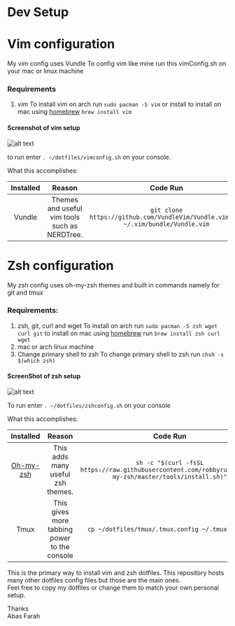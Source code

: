 # Dev Setup


# Vim configuration  
My vim config uses Vundle
To config vim like mine run this vimConfig.sh on your mac or linux machine
### Requirements 
1. vim
To install vim on arch run 
`sudo pacman -S vim`
or install to install on mac using [homebrew](https://brew.sh/)
`brew install vim`

#### Screenshot of vim setup
![alt text](https://github.com/abasnfarah/dotfiles/Vim_ScreenShot.png "Vim Setup")

to run enter `. ~/dotfiles/vimconfig.sh` on your console.

What this accomplishes:

| Installed | Reason                                      | Code Run                                                                       |
|:---------:|:-------------------------------------------:|:------------------------------------------------------------------------------:|
|Vundle     |Themes and useful vim tools such as NERDTree.|`git clone https://github.com/VundleVim/Vundle.vim.git ~/.vim/bundle/Vundle.vim`| 
  
# Zsh configuration
My zsh config uses oh-my-zsh themes and built in commands namely for git and tmux

### Requirements:
1. zsh, git, curl and wget
To install on arch run
`sudo pacman -S zsh wget curl git`
to install on mac using [homebrew](https://brew.sh/) run 
`brew install zsh curl wget`
2. mac or arch linux machine
3. Change primary shell to zsh
To change primary shell to zsh run
`chsh -s $(which zsh)`

#### ScreenShot of zsh setup
![alt text](https://github.com/abasnfarah/dotfiles/Zsh_ScreenShot.png "Zsh Setup")

To run enter `. ~/dotfiles/zshconfig.sh` on your console 

What this accomplishes:

| Installed                                            | Reason                                      | Code Run                                                                                               |
|:----------------------------------------------------:|:-------------------------------------------:|:------------------------------------------------------------------------------------------------------:|
|[Oh-my-zsh](https://github.com/robbyrussell/oh-my-zsh)|This adds many useful zsh themes.            |`sh -c "$(curl -fsSL https://raw.githubusercontent.com/robbyrussell/oh-my-zsh/master/tools/install.sh)"`|
|Tmux                                                  |This gives more tabbing power to the console |`cp ~/dotfiles/tmux/.tmux.config ~/.tmux.config`                                                        |

This is the primary way to install vim and zsh dotfiles. 
This repository hosts many other dotfiles config files but those are the main ones.  
Feel free to copy my dotfiles or change them to match your own personal setup. 

Thanks  
Abas Farah

